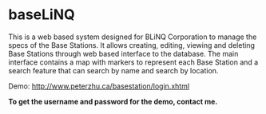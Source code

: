 # baseLiNQ

This is a web based system designed for BLiNQ Corporation to manage the specs of the Base Stations. It allows creating, editing, viewing and deleting Base Stations through web based interface to the database. The main interface contains a map with markers to represent each Base Station and a search feature that can search by name and search by location.

Demo: http://www.peterzhu.ca/basestation/login.xhtml

**To get the username and password for the demo, contact me.**
